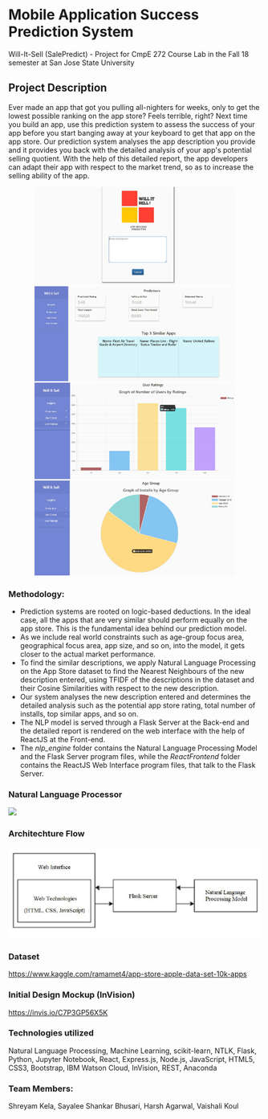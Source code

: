 # Mobile Application Success Prediction System 
Will-It-Sell (SalePredict) - Project for CmpE 272 Course Lab in the Fall 18 semester at San Jose State University

## Project Description
Ever made an app that got you pulling all-nighters for weeks, only to get the lowest possible ranking on the app store? Feels terrible, right? Next time you build an app, use this prediction system to assess the success of your app before you start banging away at your keyboard to get that app on the app store. Our prediction system analyses the app description you provide and it provides you back with the detailed analysis of your app's potential selling quotient. With the help of this detailed report, the app developers can adapt their app with respect to the market trend, so as to increase the selling ability of the app.

<p align="middle">
  <img src="/app-images/app_thumbnail-1.PNG" width="400" />
  <img src="/app-images/app_thumbnail-2.PNG" width="400" />
  <img src="/app-images/app_thumbnail-3.PNG" width="400" />
  <img src="/app-images/app_thumbnail-4.PNG" width="400" /> 
</p>

### Methodology: 
- Prediction systems are rooted on logic-based deductions. In the ideal case, all the apps that are very similar should perform equally on the app store. This is the fundamental idea behind our prediction model. 
- As we include real world constraints such as age-group focus area, geographical focus area, app size, and so on, into the model, it gets closer to the actual market performance. 
- To find the similar descriptions, we apply Natural Language Processing on the App Store dataset to find the Nearest Neighbours of the new description entered, using TFIDF of the descriptions in the dataset and their Cosine Similarities with respect to the new description.
- Our system analyses the new description entered and determines the detailed analysis such as the potential app store rating, total number of installs, top similar apps, and so on.
- The NLP model is served through a Flask Server at the Back-end and the detailed report is rendered on the web interface with the help of ReactJS at the Front-end. 
- The *nlp_engine* folder contains the Natural Language Processing Model and the Flask Server program files, while the *ReactFrontend* folder contains the ReactJS Web Interface program files, that talk to the Flask Server.

### Natural Language Processor
![](https://github.com/shreyamkela/will-it-sell-app/blob/master/app-images/nlp_thumbnail.PNG)

### Architechture Flow
<p align="middle">
  <img src="/app-images/architechture_flow-thumbnail.PNG" />
</p>

### Dataset
https://www.kaggle.com/ramamet4/app-store-apple-data-set-10k-apps

### Initial Design Mockup (InVision)
https://invis.io/C7P3GP56X5K

### Technologies utilized
Natural Language Processing, Machine Learning, scikit-learn, NTLK, Flask, Python, Jupyter Notebook, React, Express.js, Node.js, JavaScript, HTML5, CSS3, Bootstrap, IBM Watson Cloud, InVision, REST, Anaconda

### Team Members: 
Shreyam Kela, Sayalee Shankar Bhusari, Harsh Agarwal, Vaishali Koul
